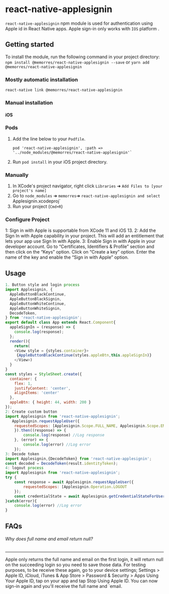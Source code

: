 # react-native-applesignin
`react-native-applesignin`  npm module is used for authentication using Apple id in React Native apps. Apple sign-in only works with `IOS` platform .
## Getting started
To install the module, run the following command in your project directory:
`npm install @memorres/react-native-applesignin --save`
or
`yarn add @memorres/react-native-applesignin`
### Mostly automatic installation
`react-native link @memorres/react-native-applesignin`
### Manual installation
#### iOS
### Pods
1. Add the line below to your `Podfile`.
    ```pod
    pod 'react-native-applesignin', :path => '../node_modules/@memorres/react-native-applesignin'`
    ```
2. Run `pod install` in your iOS project directory.
### Manually
1. In XCode's project navigator, right click `Libraries` ➜ `Add Files to [your project's name]`
2. Go to `node_modules` ➜ `memorres`➜ `react-native-applesignin and select `Applesignin.xcodeproj`
4. Run your project (`Cmd+R`)
### Configure Project
1: Sign in with Apple is supportable from XCode 11 and iOS 13.
2: Add the Sign In with Apple capability in your project. This will add an entitlement that lets your app use Sign In with Apple.
3: Enable Sign in with Apple in your developer account. Go to “Certificates, Identifiers & Profile” section and then click on the “Keys” option. Click on “Create a key” option. Enter the name of the key and enable the “Sign in with Apple” option.
## Usage
```javascript
1. Button style and login process
import Applesignin, {
  AppleButtonBlackContinue,
  AppleButtonBlackSignin,
  AppleButtonWhiteContinue,
  AppleButtonWhiteSignin,
  DecodeToken,
} from 'react-native-applesignin';
export default class App extends React.Component{
  appleSignIn = (response) => {
    console.log(response);
  };
  render(){
    return(
    <View style = {styles.container}>
     {AppleButtonBlackContinue(styles.appleBtn,this.appleSignIn)}
    </View>)
  }
}
const styles = StyleSheet.create({
  container: {
    flex: 1,
    justifyContent: 'center',
    alignItems: 'center'
  },
  appleBtn: { height: 44, width: 200 }
});
2: Create custom button
import Applesignin from 'react-native-applesignin';
   Applesignin.requestAppleUser({
    requestedScopes: [Applesignin.Scope.FULL_NAME, Applesignin.Scope.EMAIL],
    }).then((response) => {
        console.log(response) //Log response
    }, (error) => {
        console.log(error) //Log error
    });
3: Decode token
import Applesignin,{DecodeToken} from 'react-native-applesignin';
const decoded = DecodeToken(result.identityToken);
4: logout process
import Applesignin from 'react-native-applesignin';
try {
    const response = await Applesignin.requestAppleUser({
        requestedScopes: [Applesignin.Operation.LOGOUT
    });
    const credentialState = await Applesignin.getCredentialStateForUser(response.user);
}catch(error){
    console.log(error) //Log error
}
```
## FAQs
###### Why does full name and email return null?
------
Apple only returns the full name and email on the first login, it will return null on the succeeding login so you need to save those data.
For testing purposes, to be receive these again, go to your device settings; Settings > Apple ID, iCloud, iTunes & App Store > Password & Security > Apps Using Your Apple ID, tap on your app and tap Stop Using Apple ID. You can now sign-in again and you'll receive the full name and `email.